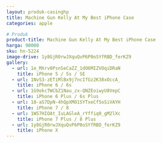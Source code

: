 ```yaml
---
layout: produk-casinghp
title: Machine Gun Kelly At My Best iPhone Case
categories: apple

# Produk
product-title: Machine Gun Kelly At My Best iPhone Case
harga: 90000
sku: hn-5224
image-drive: 1y8GjR0rwJXquQvP6P0oSYfRBD_ferKZ9
gallery:
  - url: 1e_MXrv0PsnSeCaZZ_1dO6MIZVOqiDRaN
    title: iPhone 5 / 5s / SE
  - url: 1NvS3-zETiMlBx9j7ncIfGz2K38xOccA_
    title: iPhone 6 / 6s
  - url: 1G9okcTWCbZ1Nau_zx-QNZEoiwyU8VepC
    title: iPhone 6 Plus / 6s Plus
  - url: 18-aS7DpN-4hQpXMO1SYTxeCf5oSiVAYH
    title: iPhone 7 / 8
  - url: 1WS7HIOAt_IuLAGleA_rYffiq0_gM2lXc
    title: iPhone 7 Plus / 8 Plus
  - url: 1y8GjR0rwJXquQvP6P0oSYfRBD_ferKZ9
    title: iPhone X
---
```

